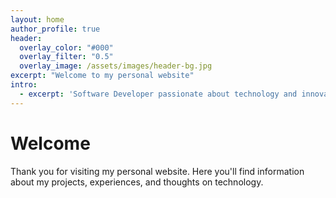 ```yaml
---
layout: home
author_profile: true
header:
  overlay_color: "#000"
  overlay_filter: "0.5"
  overlay_image: /assets/images/header-bg.jpg
excerpt: "Welcome to my personal website"
intro: 
  - excerpt: 'Software Developer passionate about technology and innovation.'
---
```


# Welcome

Thank you for visiting my personal website. Here you'll find information about my projects, experiences, and thoughts on technology. 